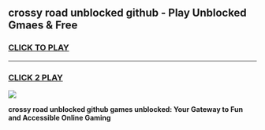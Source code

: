 
## crossy road unblocked github - Play Unblocked Gmaes & Free
<h3>
<a href="https://news.freeplayer.one?title=crossy_road_unblocked_github&ref=23F">CLICK TO PLAY</a></h3>
<hr>

<h3>
<a href="https://news.freeplayer.one?title=crossy_road_unblocked_github&ref=23F">CLICK 2 PLAY</a>
  
</h3>

<a href="https://news.freeplayer.one?title=crossy_road_unblocked_github&ref=23F/"><img src="https://clearcache.store/games.png"></a>


**crossy road unblocked github games unblocked: Your Gateway to Fun and Accessible Online Gaming**
